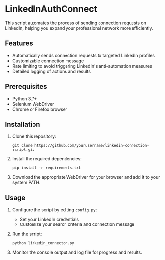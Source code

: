 # LinkedInAuthConnect

This script automates the process of sending connection requests on LinkedIn, helping you expand your professional network more efficiently.

## Features

- Automatically sends connection requests to targeted LinkedIn profiles
- Customizable connection message
- Rate limiting to avoid triggering LinkedIn's anti-automation measures
- Detailed logging of actions and results

## Prerequisites

- Python 3.7+
- Selenium WebDriver
- Chrome or Firefox browser

## Installation

1. Clone this repository:

   ```
   git clone https://github.com/yourusername/linkedin-connection-script.git
   ```

2. Install the required dependencies:

   ```
   pip install -r requirements.txt
   ```

3. Download the appropriate WebDriver for your browser and add it to your system PATH.

## Usage

1. Configure the script by editing `config.py`:

   - Set your LinkedIn credentials
   - Customize your search criteria and connection message

2. Run the script:

   ```
   python linkedin_connector.py
   ```

3. Monitor the console output and log file for progress and results.
